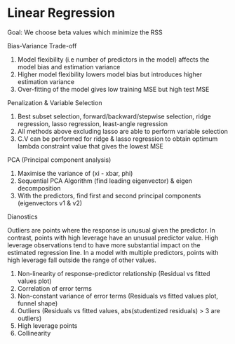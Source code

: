 # Linear Regression

Goal: We choose beta values which minimize the RSS

Bias-Variance Trade-off
1. Model flexibility (i.e number of predictors in the model) affects the model bias and estimation variance
2. Higher model flexibility lowers model bias but introduces higher estimation variance
3. Over-fitting of the model gives low training MSE but high test MSE

Penalization & Variable Selection
1. Best subset selection, forward/backward/stepwise selection, ridge regression, lasso regression, least-angle regression
2. All methods above excluding lasso are able to perform variable selection
3. C.V can be performed for ridge & lasso regression to obtain optimum lambda constraint value that gives the lowest MSE

PCA (Principal component analysis)
1. Maximise the variance of (xi - xbar, phi)
2. Sequential PCA Algorithm (find leading eigenvector) & eigen decomposition
3. With the predictors, find first and second principal components (eigenvectors v1 & v2)

Dianostics

Outliers are points where the response is unusual given the predictor. In contrast, points with high leverage have an unusual predictor value. High leverage observations tend to have more substantial impact on the estimated regression line. In a model with multiple predictors, points with high leverage fall outside the range of other values.
1. Non-linearity of response-predictor relationship (Residual vs fitted values plot)
2. Correlation of error terms
3. Non-constant variance of error terms (Residuals vs fitted values plot, funnel shape)
4. Outliers (Residuals vs fitted values, abs(studentized residuals) > 3 are outliers)
5. High leverage points 
6. Collinearity
